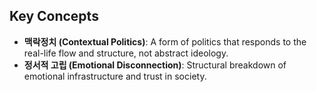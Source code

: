## Key Concepts

- **맥락정치 (Contextual Politics)**: A form of politics that responds to the real-life flow and structure, not abstract ideology.
- **정서적 고립 (Emotional Disconnection)**: Structural breakdown of emotional infrastructure and trust in society.
